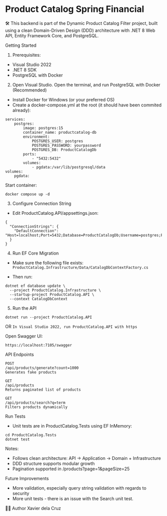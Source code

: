 # Product Catalog Spring Financial

🛠 This backend is part of the Dynamic Product Catalog Filter project, built using a clean Domain-Driven Design (DDD) architecture with .NET 8 Web API, Entity Framework Core, and PostgreSQL.

Getting Started

1. Prerequisites:
- Visual Studio 2022
- .NET 8 SDK
- PostgreSQL with Docker

2. Open Visual Studio. Open the terminal, and run PostgreSQL with Docker (Recommended)

- Install Docker for Windows (or your preferred OS)
- Create a docker-compose.yml at the root (it should have been commited already):

```
services:
    postgres:
        image: postgres:15
        container_name: productcatalog-db
        environment:
            POSTGRES_USER: postgres
            POSTGRES_PASSWORD: yourpassword
            POSTGRES_DB: ProductCatalogDb
        ports:
            - "5432:5432"
        volumes:
            - pgdata:/var/lib/postgresql/data
volumes:
    pgdata:
```

Start container:
```
docker compose up -d
```

3. Configure Connection String
- Edit ProductCatalog.API/appsettings.json:
```
{
  "ConnectionStrings": {
    "DefaultConnection": "Host=localhost;Port=5432;Database=ProductCatalogDb;Username=postgres;Password=yourpassword"
  }
}
```

4. Run EF Core Migration

- Make sure the following file exists:
```ProductCatalog.Infrastructure/Data/CatalogDbContextFactory.cs```

- Then run:
```
dotnet ef database update \
  --project ProductCatalog.Infrastructure \
  --startup-project ProductCatalog.API \
  --context CatalogDbContext
```

5. Run the API

```
dotnet run --project ProductCatalog.API
```
OR ```In Visual Studio 2022, run ProductCatalog.API with https```

Open Swagger UI:

```https://localhost:7105/swagger```

API Endpoints
```
POST
/api/products/generate?count=1000
Generates fake products

GET
/api/products
Returns paginated list of products

GET
/api/products/search?q=term
Filters products dynamically
```

Run Tests
- Unit tests are in ProductCatalog.Tests using EF InMemory:
```
cd ProductCatalog.Tests
dotnet test
```

Notes:
- Follows clean architecture: API → Application → Domain + Infrastructure
- DDD structure supports modular growth
- Pagination supported in /products?page=1&pageSize=25

Future Improvements
- More validation, especially query string validation with regards to security
- More unit tests - there is an issue with the Search unit test.

👨‍💻 Author
Xavier dela Cruz
